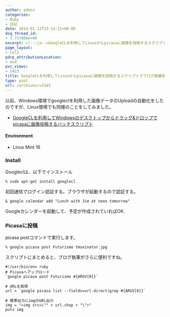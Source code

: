 ```yaml
---
author: admin
categories:
- Ruby
- 日記
date: 2014-01-12T13:14:12+00:00
dsq_thread_id:
- 3.737808e+09
excerpt: <!--:ja-->GoogleCLを利用してLinuxからpicasaに画像を投稿するスクリプト<!--:-->
page_layout:
- col2
pdrp_attributionLocation:
- end
pvc_views:
- 1423
title: GoogleCLを利用してLinuxからpicasaに画像を投稿するスクリプトでブログ執筆効率化!
type: post
url: /archives/=2143
---
```


以前、Windows環境でgoogleclを利用した画像データのUploadの自動化をしたのですが、Linux環境でも同様のことをしてみました。

  * [GoogleCLを利用してWindowsのデスクトップからドラッグ&ドロップでpicasaに画像投稿するバッチスクリプト][1]

#### Environment

  * Linux Mint 16

### Install

Googleclは、以下でインストール

    % sudo apt-get install googlecl
    

初回通信でログイン認証する。ブラウザが起動するので認証する。

    & google calendar add "Lunch with Jim at noon tomorrow"
    

Googleカレンダーを起動して、予定が作成されていればOK.

### Picasaに投稿

picasa postコマンドで実行します。

    % google picasa post Futurismo tmuxinator.jpg

スクリプトにまとめると、ブログ執筆がさらに便利ですね。

    #!/usr/bin/env ruby
    # Picasaへアップロード
    `google picasa post Futurismo #{ARGV[0]}`
    
    # URLを取得
    url = `google picasa list --fields=url-direct|grep #{ARGV[0]}`
    
    # 標準出力にimgのURL出力
    img = "<img src=\"" + url.chop + "\">"
    puts img

 [1]: http://futurismo.biz/archives/1559